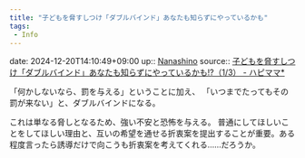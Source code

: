 ```yaml
---
title: "子どもを脅すしつけ「ダブルバインド」あなたも知らずにやっているかも"
tags:
 - Info
---
```


date: 2024-12-20T14:10:49+09:00
up:: [Nanashino](../Bar/Novel/Nacaria/Nanashino.md)
source:: [子どもを脅すしつけ「ダブルバインド」あなたも知らずにやっているかも!?（1/3） - ハピママ*](https://ure.pia.co.jp/articles/-/70665)

「何かしないなら、罰を与える」ということに加え、
「いつまでたってもその罰が来ない」と、ダブルバインドになる。

これは単なる脅しとなるため、強い不安と恐怖を与える。
普通にしてほしいことをしてほしい理由と、互いの希望を通せる折衷案を提出することが重要。ある程度言ったら誘導だけで向こうも折衷案を考えてくれる……だろうか。